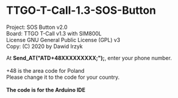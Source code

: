 # TTGO-T-Call-1.3-SOS-Button

Project: SOS Button v2.0<br>
Board: TTGO T-Call v1.3 with SIM800L<br>
License GNU General Public License (GPL) v3<br>
Copy: (C) 2020 by Dawid Irzyk


At <b>Send_AT("ATD+48XXXXXXXXX;");</b>, enter your phone number.
<br><br>
+48 is the area code for Poland<br>
Please change it to the code for your country.
<br><br>
<b>The code is for the Arduino IDE</b>
